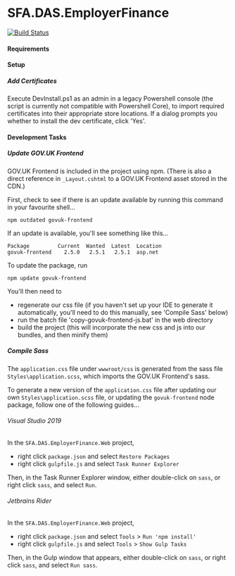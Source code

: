 # SFA.DAS.EmployerFinance

[![Build Status](https://sfa-gov-uk.visualstudio.com/Digital%20Apprenticeship%20Service/_apis/build/status/Manage%20Apprenticeships/das-employerfinance?branchName=master)](https://sfa-gov-uk.visualstudio.com/Digital%20Apprenticeship%20Service/_build/latest?definitionId=1212?branchName=master)

#### Requirements

#### Setup

##### Add Certificates

Execute DevInstall.ps1 as an admin in a legacy Powershell console (the script is currently not compatible with Powershell Core), to import required certificates into their appropriate store locations. If a dialog prompts you whether to install the dev certificate, click 'Yes'.

#### Development Tasks
 
##### Update GOV.UK Frontend

GOV.UK Frontend is included in the project using npm. (There is also a direct reference in `_Layout.cshtml` to a GOV.UK Frontend asset stored in the CDN.)

First, check to see if there is an update available by running this command in your favourite shell...

`npm outdated govuk-frontend`

If an update is available, you'll see something like this...

```
Package         Current  Wanted  Latest  Location
govuk-frontend    2.5.0   2.5.1   2.5.1  asp.net
``` 
To update the package, run

`npm update govuk-frontend`

You'll then need to

* regenerate our css file (if you haven't set up your IDE to generate it automatically, you'll need to do this manually, see 'Compile Sass' below)
* run the batch file 'copy-govuk-frontend-js.bat' in the web directory
* build the project (this will incorporate the new css and js into our bundles, and then minify them)

##### Compile Sass

The `application.css` file under `wwwroot/css` is generated from the sass file `Styles\application.scss`, which imports the GOV.UK Frontend's sass.

To generate a new version of the `application.css` file after updating our own `Styles\application.scss` file, or updating the `govuk-frontend` node package, follow one of the following guides...

###### Visual Studio 2019

In the `SFA.DAS.EmployerFinance.Web` project,

* right click `package.json` and select `Restore Packages`
* right click `gulpfile.js` and select `Task Runner Explorer`

Then, in the Task Runner Explorer window, either double-click on `sass`, or right click `sass`, and select `Run`.

###### Jetbrains Rider

In the `SFA.DAS.EmployerFinance.Web` project,

* right click `package.json` and select `Tools` > `Run 'npm install'`
* right click `gulpfile.js` and select `Tools` > `Show Gulp Tasks`

Then, in the Gulp window that appears, either double-click on `sass`, or right click `sass`, and select `Run sass`.